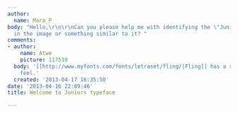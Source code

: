 ```yaml
---
author:
  name: Mara_P
body: "Hello,\r\n\r\nCan you please help me with identifying the \"Junior's\" type
  in the image or something similar to it? "
comments:
- author:
    name: Atwe
    picture: 117510
  body: '[[http://www.myfonts.com/fonts/letraset/fling/|Fling]] has a somewhat similar
    feel.'
  created: '2013-04-17 16:35:50'
date: '2013-04-16 22:09:46'
title: Welcome to Juniors typeface

---
```

